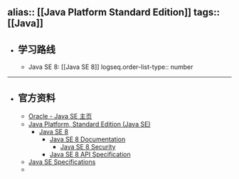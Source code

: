 alias:: [[Java Platform Standard Edition]] 
tags:: [[Java]] 
---

- ## 学习路线
	- Java SE 8: [[Java SE 8]]
	  logseq.order-list-type:: number
- ---
- ## 官方资料
	- [Oracle - Java SE 主页](https://www.oracle.com/java/technologies/java-se-glance.html)
	- [Java Platform, Standard Edition (Java SE)](https://docs.oracle.com/en/java/javase/index.html)
		- [Java SE 8](https://docs.oracle.com/javase/8/)
			- [Java SE 8 Documentation](https://docs.oracle.com/javase/8/docs/)
				- [Java SE 8 Security](https://docs.oracle.com/javase/8/docs/technotes/guides/security/index.html)
			- [Java SE 8 API Specification](https://docs.oracle.com/javase/8/docs/api/index.html)
	- [Java SE Specifications](https://docs.oracle.com/javase/specs/)
	-